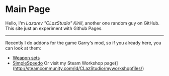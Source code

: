 # Main Page
Hello, I'm _Lazarev "CLazStudio" Kirill_, another one random guy on GitHub.
This site just an experiment with Github Pages.

***

Recently I do addons for the game Garry's mod, so if you already here, you can look at them:
* [Weapon sets](https://github.com/clazstudio/gmod-lua-weaponsets)
* [SimpleSpeedo](https://github.com/clazstudio/gmod-lua-simplespeedo)
Or visit my Steam Workshop page)](http://steamcommunity.com/id/CLazStudio/myworkshopfiles/)